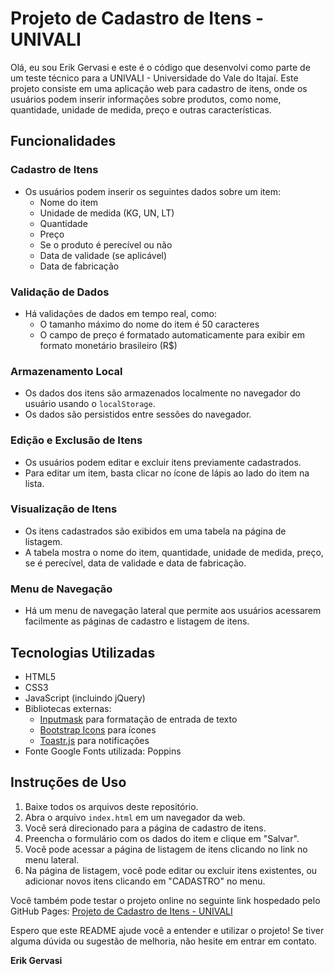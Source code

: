 # Projeto de Cadastro de Itens - UNIVALI

Olá, eu sou Erik Gervasi e este é o código que desenvolvi como parte de um teste técnico para a UNIVALI - Universidade do Vale do Itajaí. Este projeto consiste em uma aplicação web para cadastro de itens, onde os usuários podem inserir informações sobre produtos, como nome, quantidade, unidade de medida, preço e outras características.

## Funcionalidades

### Cadastro de Itens

- Os usuários podem inserir os seguintes dados sobre um item:
  - Nome do item
  - Unidade de medida (KG, UN, LT)
  - Quantidade
  - Preço
  - Se o produto é perecível ou não
  - Data de validade (se aplicável)
  - Data de fabricação

### Validação de Dados

- Há validações de dados em tempo real, como:
  - O tamanho máximo do nome do item é 50 caracteres
  - O campo de preço é formatado automaticamente para exibir em formato monetário brasileiro (R$)

### Armazenamento Local

- Os dados dos itens são armazenados localmente no navegador do usuário usando o `localStorage`.
- Os dados são persistidos entre sessões do navegador.

### Edição e Exclusão de Itens

- Os usuários podem editar e excluir itens previamente cadastrados.
- Para editar um item, basta clicar no ícone de lápis ao lado do item na lista.

### Visualização de Itens

- Os itens cadastrados são exibidos em uma tabela na página de listagem.
- A tabela mostra o nome do item, quantidade, unidade de medida, preço, se é perecível, data de validade e data de fabricação.

### Menu de Navegação

- Há um menu de navegação lateral que permite aos usuários acessarem facilmente as páginas de cadastro e listagem de itens.

## Tecnologias Utilizadas

- HTML5
- CSS3
- JavaScript (incluindo jQuery)
- Bibliotecas externas:
  - [Inputmask](https://github.com/RobinHerbots/Inputmask) para formatação de entrada de texto
  - [Bootstrap Icons](https://icons.getbootstrap.com/) para ícones
  - [Toastr.js](https://github.com/CodeSeven/toastr) para notificações
- Fonte Google Fonts utilizada: Poppins

## Instruções de Uso

1. Baixe todos os arquivos deste repositório.
2. Abra o arquivo `index.html` em um navegador da web.
3. Você será direcionado para a página de cadastro de itens.
4. Preencha o formulário com os dados do item e clique em "Salvar".
5. Você pode acessar a página de listagem de itens clicando no link no menu lateral.
6. Na página de listagem, você pode editar ou excluir itens existentes, ou adicionar novos itens clicando em "CADASTRO" no menu.

Você também pode testar o projeto online no seguinte link hospedado pelo GitHub Pages: [Projeto de Cadastro de Itens - UNIVALI](https://erikgervasi.github.io/TesteTecnicoUNIVALI/)

Espero que este README ajude você a entender e utilizar o projeto! Se tiver alguma dúvida ou sugestão de melhoria, não hesite em entrar em contato.

**Erik Gervasi**
